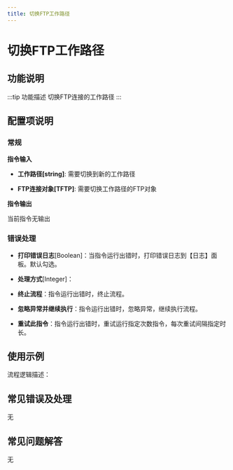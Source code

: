 ```yaml
---
title: 切换FTP工作路径
---
```


# 切换FTP工作路径

## 功能说明

:::tip 功能描述
切换FTP连接的工作路径
:::

## 配置项说明

### 常规

**指令输入**

- **工作路径[string]**: 需要切换到新的工作路径

- **FTP连接对象[TFTP]**: 需要切换工作路径的FTP对象


**指令输出**

当前指令无输出

### 错误处理

- **打印错误日志**[Boolean]：当指令运行出错时，打印错误日志到【日志】面板。默认勾选。

- **处理方式**[Integer]：

 - **终止流程**：指令运行出错时，终止流程。

 - **忽略异常并继续执行**：指令运行出错时，忽略异常，继续执行流程。

 - **重试此指令**：指令运行出错时，重试运行指定次数指令，每次重试间隔指定时长。

## 使用示例

流程逻辑描述：

## 常见错误及处理

无

## 常见问题解答

无

